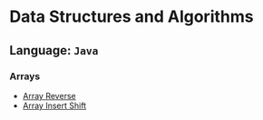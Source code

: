# Data Structures and Algorithms

## Language: `Java`

### Arrays

- [Array Reverse](https://github.com/jennerdulce/data-structures-and-algorithms/tree/main/java/ArrayReverse)
- [Array Insert Shift](https://github.com/jennerdulce/data-structures-and-algorithms/tree/main/java/ArrayInsertShift)
